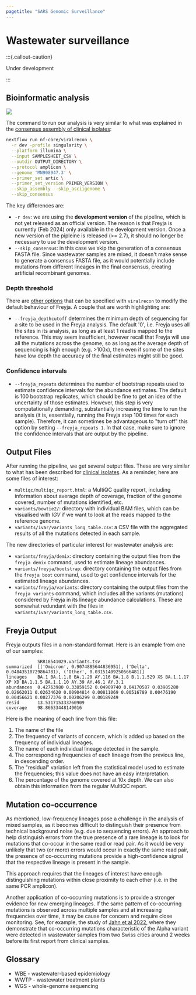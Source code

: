 ```yaml
---
pagetitle: "SARS Genomic Surveillance"
---
```


# Wastewater surveillance

:::{.callout-caution}

Under development

:::


## Bioinformatic analysis

![](images/workflow_wastewater_overview.svg)

The command to run our analysis is very similar to what was explained in the [consensus assembly of clinical isolates](../02-isolates/01-consensus.md): 

```bash
nextflow run nf-core/viralrecon \
  -r dev -profile singularity \
  --platform illumina \
  --input SAMPLESHEET_CSV \
  --outdir OUTPUT_DIRECTORY \
  --protocol amplicon \
  --genome 'MN908947.3' \
  --primer_set artic \
  --primer_set_version PRIMER_VERSION \
  --skip_assembly --skip_asciigenome \
  --skip_consensus
```

The key differences are: 

- `-r dev`: we are using the **development version** of the pipeline, which is not yet released as an official version. 
  The reason is that Freyja is currently (Feb 2024) only available in the development version. 
  Once a new version of the pipleine is released (>= 2.7), it should no longer be necessary to use the development version. 
- `--skip_consensus`: in this case we skip the generation of a consensus FASTA file. 
  Since wastewater samples are mixed, it doesn't make sense to generate a consensus FASTA file, as it would potentially include mutations from different lineages in the final consensus, creating artificial recombinant genomes.

### Depth threshold

There are [other options](https://nf-co.re/viralrecon/dev/parameters#skip_freyja) that can be specified with `viralrecon` to modify the default behaviour of Freyja. 
A couple that are worth highlighting are:

- `--freyja_depthcutoff` determines the minimum depth of sequencing for a site to be used in the Freyja analysis. The default '0', i.e. Freyja uses all the sites in its analysis, as long as at least 1 read is mapped to the reference. 
  This may seem insufficient, however recall that Freyja will use all the mutations across the genome, so as long as the average depth of sequencing is high enough (e.g. >100x), then even if some of the sites have low depth the accuracy of the final estimates might still be good. 

### Confidence intervals

- `--freyja_repeats` determines the number of bootstrap repeats used to estimate confidence intervals for the abundance estimates. The default is 100 bootstrap replicates, which should be fine to get an idea of the uncertainty of those estimates. However, this step is very computationally demanding, substantially increasing the time to run the analysis (it is, essentially, running the Freyja step 100 times for each sample). Therefore, it can sometimes be advantageous to "turn off" this option by setting `--freyja_repeats 1`. In that case, make sure to ignore the confidence intervals that are output by the pipeline.


## Output Files

After running the pipeline, we get several output files. 
These are very similar to what has been described for [clinical isolates](../02-isolates/02-qc.md). 
As a reminder, here are some files of interest:

- `multiqc/multiqc_report.html`: a MultiQC quality report, including information about average depth of coverage, fraction of the genome covered, number of mutations identified, etc. 
- `variants/bowtie2/`: directory with individual BAM files, which can be visualised with _IGV_ if we want to look at the reads mapped to the reference genome.
- `variants/ivar/variants_long_table.csv`: a CSV file with the aggregated results of all the mutations detected in each sample. 

The new directories of particular interest for wastewater analysis are:

- `variants/freyja/demix`: directory containing the output files from the `freyja demix` command, used to estimate lineage abundances.
- `variants/freyja/bootstrap`: directory containing the output files from the `freyja boot` command, used to get confidence intervals for the estimated lineage abundances.
- `variants/freyja/variants`: directory containing the output files from the `freyja variants` command, which includes all the variants (mutations) considered by Freyja in its lineage abundance calculations. These are somewhat redundant with the files in `variants/ivar/variants_long_table.csv`.


## Freyja Output

Freyja outputs files in a non-standard format. 
Here is an example from one of our samples: 

```
            SRR18541029.variants.tsv
summarized  [('Omicron', 0.9074885644836951), ('Delta', 0.04843510729864781), ('Other', 0.03151409250566481)]
lineages    BA.1 BA.1.1.8 BA.1.20 AY.116 BA.1.8 B.1.1.529 XS BA.1.1.17 XP XD BA.1.1.5 BA.1.1.10 AY.39 AY.46.1 AY.3.1
abundances  0.42763980 0.33859152 0.04909740 0.04170587 0.03905280 0.02662011 0.02634620 0.00904814 0.00811069 0.00516789 0.00476190 0.00456621 0.00277376 0.00206299 0.00189249
resid       13.531715333760909
coverage    98.86633448149016
```

Here is the meaning of each line from this file:

1. The name of the file
2. The frequency of variants of concern, which is added up based on the frequency of individual lineages.
3. The name of each individual lineage detected in the sample.
4. The corresponding frequencies of each lineage from the previous line, in descending order.
5. The "residual" variation left from the statistical model used to estimate the frequencies; this value does not have an easy interpretation. 
6. The percentage of the genome covered at 10x depth. We can also obtain this information from the regular MultiQC report.


## Mutation co-occurrence

As mentioned, low-frequency lineages pose a challenge in the analysis of mixed samples, as it becomes difficult to distinguish their presence from technical background noise (e.g. due to sequencing errors). 
An approach to help distinguish errors from the true presence of a rare lineage is to look for mutations that co-occur in the same read or read pair. 
As it would be very unlikely that two (or more) errors would occur in exactly the same read pair, the presence of co-occurring mutations provide a high-confidence signal that the respective lineage is present in the sample. 

This approach requires that the lineages of interest have enough distinguishing mutations within close proximity to each other (i.e. in the same PCR amplicon). 

Another application of co-occurring mutations is to provide a stronger evidence for new emerging lineages.
If the same pattern of co-occurring mutations is observed across multiple samples and at increasing frequencies over time, it may be cause for concern and require close monitoring.
See, for example, the study of [Jahn et al 2022](https://doi.org/10.1038/s41564-022-01185-x), where they demonstrate that co-occurring mutations characteristic of the Alpha variant were detected in wastewater samples from two Swiss cities around 2 weeks before its first report from clinical samples.




## Glossary

- WBE - wastewater-based epidemiology
- WWTP - wastewater treatment plants
- WGS - whole-genome sequencing